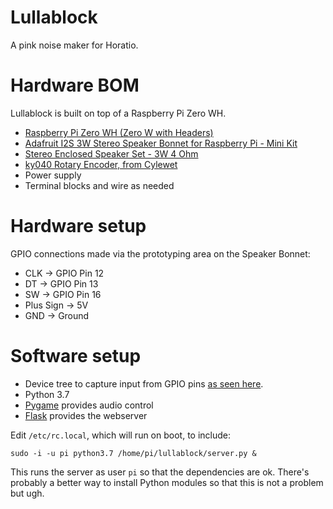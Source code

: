# Lullablock

A pink noise maker for Horatio.

# Hardware BOM
Lullablock is built on top of a Raspberry Pi Zero WH.

- [Raspberry Pi Zero WH (Zero W with Headers)](https://www.adafruit.com/product/3708)
- [Adafruit I2S 3W Stereo Speaker Bonnet for Raspberry Pi - Mini Kit](https://www.adafruit.com/product/3346)
- [Stereo Enclosed Speaker Set - 3W 4 Ohm](https://www.adafruit.com/product/1669)
- [ky040 Rotary Encoder, from Cylewet](https://www.amazon.com/Cylewet-Encoder-15%C3%9716-5-Arduino-CYT1062/dp/B06XQTHDRR)
- Power supply
- Terminal blocks and wire as needed

# Hardware setup
GPIO connections made via the prototyping area on the Speaker Bonnet:
- CLK -> GPIO Pin 12
- DT -> GPIO Pin 13
- SW -> GPIO Pin 16
- Plus Sign -> 5V 
- GND -> Ground

# Software setup
- Device tree to capture input from GPIO pins [as seen here](https://blog.ploetzli.ch/2018/ky-040-rotary-encoder-linux-raspberry-pi/).
- Python 3.7
- [Pygame](https://www.pygame.org/) provides audio control
- [Flask](https://flask.palletsprojects.com/) provides the webserver

Edit `/etc/rc.local`, which will run on boot, to include:
```
sudo -i -u pi python3.7 /home/pi/lullablock/server.py &
```
This runs the server as user `pi` so that the dependencies are ok. There's probably a better way to install Python modules so that this is not a problem but ugh.
